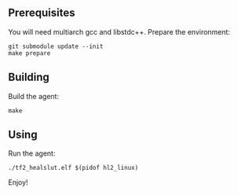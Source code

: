 ## Prerequisites

You will need multiarch gcc and libstdc++. Prepare the environment:

    git submodule update --init
    make prepare

## Building

Build the agent:

    make

## Using

Run the agent:

    ./tf2_healslut.elf $(pidof hl2_linux)

Enjoy!
